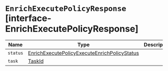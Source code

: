 # `EnrichExecutePolicyResponse` [interface-EnrichExecutePolicyResponse]

| Name | Type | Description |
| - | - | - |
| `status` | [EnrichExecutePolicyExecuteEnrichPolicyStatus](./EnrichExecutePolicyExecuteEnrichPolicyStatus.md) | &nbsp; |
| `task` | [TaskId](./TaskId.md) | &nbsp; |
